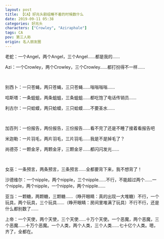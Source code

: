 ```yaml
---
layout: post
title: 【CA】好兆头剧组睡不着的时候数什么
date: 2019-09-11 05:38
categories: 好兆头
characters: ["Crowley", "Aziraphale"]
tags: CA
pov: 第三人称
origin: 名人朋友圈
---
```


老蛇：一个Angel，两个Angel，三个Angel……都是我的……

Azi：一个Crowley，两个Crowley，三个Crowley……都打扮得不一样……

<br>

别西卜：一只苍蝇，两只苍蝇，三只苍蝇……嗡嗡嗡嗡……

哈斯塔：一条蛆蛆，两条蛆蛆，三条蛆蛆……都吃饱了电话传销员……

利古尔：一只蛤蟆，两只蛤蟆，三只蛤蟆……不要圣水……

<br>

加百列：一份报告，两份报告，三份报告……看不完了还是不睡了接着看报告吧

米迦勒：一片羽毛，两片羽毛，三片羽毛……我是不是掉毛了？

尚德芬：一颗金牙，两颗金牙，三颗金牙……都闪闪发光……

<br>

女巫：一条预言，两条预言，三条预言……全都要背下来，我不想背了！

沙德维尔：一个nipple，两个nipple，三个nipple……不行，不能超过两个……一个nipple，两个nipple，一个nipple，两个nipple……

亚当：一颗糖，两颗糖，三颗糖……（睁开眼睛：真的出现一大堆糖）不行，一个玩具，两个玩具，三个玩具……（睁开眼睛：房间里堆满了玩具）不行不行，还是什么都别数了……

上帝：一个天使，两个天使，三个天使……十万个天使。一个恶魔，两个恶魔，三个恶魔……十万个恶魔。一个人类，两个人类，三个人类……七十亿个人类。嗯，齐了，全都在。
